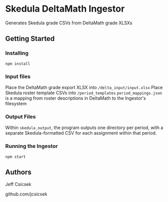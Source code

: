 # Skedula DeltaMath Ingestor

Generates Skedula grade CSVs from DeltaMath grade XLSXs

## Getting Started

### Installing

```
npm install
```

### Input files

Place the DeltaMath grade export XLSX into `/delta_input/input.xlsx`
Place Skedula roster template CSVs into `/period_templates`
`period_mappings.json` is a mapping from roster descriptions in DeltaMath to the Ingestor's filesystem

### Output Files

Within `skedula_output`, the program outputs one directory per period, with a separate Skedula-formatted CSV for each assignment within that period.


### Running the Ingestor
```
npm start
```


## Authors

Jeff Csicsek

github.com/jcsicsek
